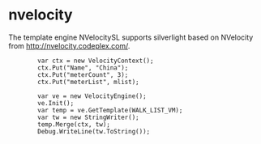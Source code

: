 # nvelocity
The template engine NVelocitySL supports silverlight based on NVelocity from http://nvelocity.codeplex.com/.


            var ctx = new VelocityContext();
            ctx.Put("Name", "China");
            ctx.Put("meterCount", 3);
            ctx.Put("meterList", mlist);

            var ve = new VelocityEngine();
            ve.Init();
            var temp = ve.GetTemplate(WALK_LIST_VM);
            var tw = new StringWriter();
            temp.Merge(ctx, tw);
            Debug.WriteLine(tw.ToString());
